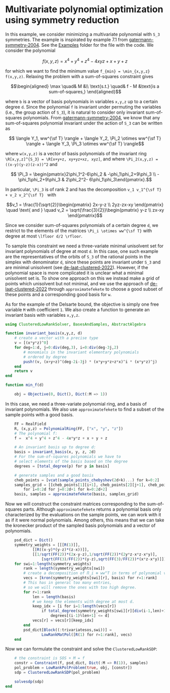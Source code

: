 # Multivariate polynomial optimization using symmetry reduction
In this example, we consider minimizing a multivariate polynomial with ``S_3`` symmetries. The example is inspirated by example 7.1 from [gatermann-symmetry-2004](@cite). See the [Examples](https://github.com/nanleij/ClusteredLowRankSolver.jl/tree/main/examples) folder for the file with the code. We consider the polynomial
```math
f(x,y,z) = x^4 + y^4 + z^4 - 4xyz + x + y + z
```
for which we want to find the minimum value ``f_{min} = \min_{x,y,z} f(x,y,z)``. Relaxing the problem with a sum-of-squares constraint gives
```math
\begin{aligned}
    \max \quad& M &\\
    \text{s.t.} \quad& f - M &\text{is a sum-of-squares,}
\end{aligned}
```
where ``b`` is a vector of basis polynomials in variables ``x,y,z`` up to a certain degree ``d``.
Since the polynomial ``f`` is invariant under permuting the variables (i.e., the group action of ``S_3``), it is natural to consider only invariant sum-of-squares polynomials. From [gatermann-symmetry-2004](@cite), we know that any sum-of-squares polynomial invariant under the action of ``S_3`` can be written as
```math
    \langle Y_1, ww^{\sf T} \rangle + \langle Y_2, \Pi_2 \otimes ww^{\sf T} \rangle + \langle Y_3, \Pi_3 \otimes ww^{\sf T} \rangle
```
where ``w(x,y,z)`` is a vector of basis polynomials of the invariant ring ``\R[x,y,z]^{S_3} = \R[x+y+z, xy+yz+xz, xyz]``, and where ``\Pi_2(x,y,z) = ((x-y)(y-z)(z-x))^2`` and
```math
    \Pi_3 = \begin{pmatrix}2\phi_1^2-6\phi_2 & -\phi_1\phi_2+9\phi_3 \\ -\phi_1\phi_2+9\phi_3 & 2\phi_2^2- 6\phi_1\phi_3\end{pmatrix}.
```
In particular, ``\Pi_3`` is of rank 2 and has the decomposition ``v_1 v_1^{\sf T} + v_2 v_2^{\sf T} ``
with
```math
v_1 = \frac{1}{\sqrt{2}}\begin{pmatrix}
    2x-y-z \\
    2yz-zx-xy
\end{pmatrix} \quad \text{ and } \quad v_2 = \sqrt{\frac{3}{2}}\begin{pmatrix}
    y-z \\
    zx-xy
\end{pmatrix}
```
Since we consider sum-of-squares polynomials of a certain degree ``d``, we restrict to the elements of the matrices ``\Pi_i \otimes ww^{\sf T}`` with degree at most ``\lfloor d/2 \rfloor``.

To sample this constraint we need a three-variate minimal unisolvent set for invariant polynomials of degree at most ``d``. In this case, one such example are the representatives of the orbits of ``S_3`` of the rational points in the simplex with denominator ``d``, since these points are invariant under ``S_3`` and are minimal unisolvent (see [de-laat-clustered-2022](@cite)). However, if the polynomial space is more complicated it is unclear what a minimal unisolvent set is. To show one approach on this we instead make a grid of points which unisolvent but not minimal, and we use the approach of [de-laat-clustered-2022](@cite) through `approximatefekete` to choose a good subset of these points and a corresponding good basis for ``w``.

As for the example of the Delsarte bound, the objective is simply one free variable ``M`` with coefficient ``1``. We also create a function to generate an invariant basis with variables ``x,y,z``.
```julia
using ClusteredLowRankSolver, BasesAndSamples, AbstractAlgebra

function invariant_basis(x,y,z, d)
    # create a vector with a precise type
    v = [(x*y*z)^0]
    for deg=1:d, j=0:div(deg,3), i=0:div(deg-3j,2)
        # monomials in the invariant elementary polynomials
        # ordered by degree
        push!(v, (x+y+z)^(deg-2i-3j) * (x*y+y*z+z*x)^i * (x*y*z)^j)
    end
    return v
end

function min_f(d)

    obj = Objective(0, Dict(), Dict(:M => 1))
```
In this case, we need a three-variate polynomial ring, and a basis of invariant polynomials. We also use `approximatefekete` to find a subset of the sample points with a good basis.
```julia
    FF = RealField
    R, (x,y,z) = PolynomialRing(FF, ["x", "y", "z"])
    # The polynomial f:
    f =  x^4 + y^4 + z^4 - 4x*y*z + x + y + z

    # An invariant basis up to degree d:
    basis = invariant_basis(x, y, z, 2d)
    # For the sum-of-squares polynomials we have to
    # select elements of the basis based on the degree
    degrees = [total_degree(p) for p in basis]

    # generate samples and a good basis
    cheb_points = [vcat(sample_points_chebyshev(2d+k)...) for k=0:2]
    samples_grid = [[cheb_points[1][i+1], cheb_points[2][j+1], cheb_points[3][k+1]]
        for i=0:2d for j=0:2d+1 for k=0:2d+2]
    basis, samples = approximatefekete(basis, samples_grid)
```
Now we will construct the constraint matrices corresponding to the sum-of-squares parts. Although `approximatefekete` returns a polynomial basis only characterized by the evaluations on the sample points, we can work with it as if it were normal polynomials. Among others, this means that we can take the kronecker product of the sampled basis polynomials and a vector of polynomials.
```julia
    psd_dict = Dict()
    symmetry_weights = [[[R(1)]],
            [[R((x-y)*(y-z)*(z-x))]],
            [[1/sqrt(FF(2))*(2x-y-z),1/sqrt(FF(2))*(2y*z-x*z-x*y)],
                [sqrt(FF(3)/FF(2))*(y-z),sqrt(FF(3)/FF(2))*(x*z-x*y)]]]
    for swi=1:length(symmetry_weights)
        rank = length(symmetry_weights[swi])
        # create a decomposition of Π_i ⊗ ww^T in terms of polynomial vectors
        vecs = [kron(symmetry_weights[swi][r], basis) for r=1:rank]
        # This has in general too many entries,
        # so we will remove the ones with too high degree.
        for r=1:rank
            len = length(basis)
            # we keep the elements with degree at most d.
            keep_idx = [i for i=1:length(vecs[r])
                if total_degree(symmetry_weights[swi][r][div(i-1,len)+1]) +
                    degrees[(i-1)%len+1] <= d]
            vecs[r] = vecs[r][keep_idx]
        end
        psd_dict[Block((:trivariatesos,swi))] =
                LowRankMatPol([R(1) for r=1:rank], vecs)
    end
```
Now we can formulate the constraint and solve the `ClusteredLowRankSDP`:
```julia
    # the constraint is SOS + M = f
    constr = Constraint(f, psd_dict, Dict(:M => R(1)), samples)
    pol_problem = LowRankPolProblem(true, obj, [constr])
    sdp = ClusteredLowRankSDP(pol_problem)

    solvesdp(sdp)
end
```
